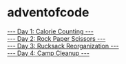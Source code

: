 # adventofcode

[--- Day 1: Calorie Counting ---](./day01/day01.py)   
[--- Day 2: Rock Paper Scissors ---](./day02/day02.py)   
[--- Day 3: Rucksack Reorganization ---](./day03/day03.py)   
[--- Day 4: Camp Cleanup ---](./day04/day04.py)   
